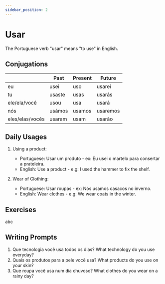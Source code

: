 ```yaml
---
sidebar_position: 2
---
```


# Usar

The Portuguese verb "usar" means "to use" in English.

## Conjugations

|                 | Past   | Present | Future   |
| --------------- | ------ | ------- | -------- |
| eu              | usei   | uso     | usarei   |
| tu              | usaste | usas    | usarás   |
| ele/ela/você    | usou   | usa     | usará    |
| nós             | usámos | usamos  | usaremos |
| eles/elas/vocês | usaram | usam    | usarão   |

## Daily Usages

1. Using a product:

   - Portuguese: Usar um produto - ex: Eu usei o martelo para consertar a prateleira.
   - English: Use a product - e.g: I used the hammer to fix the shelf.

2. Wear of Clothing:

   - Portuguese: Usar roupas - ex: Nós usamos casacos no inverno.
   - English: Wear clothes - e.g: We wear coats in the winter.

## Exercises

abc

## Writing Prompts

1. Que tecnologia você usa todos os dias? What technology do you use everyday?
2. Quais os produtos para a pele você usa? What products do you use on your skin?
3. Que roupa você usa num dia chuvoso? What clothes do you wear on a rainy day?
